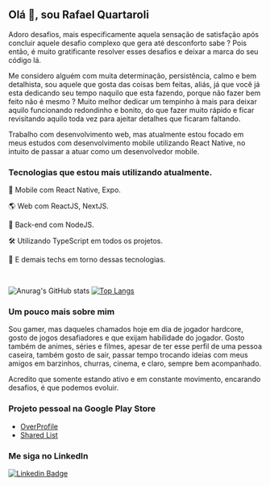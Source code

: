 ## Olá 👋, sou Rafael Quartaroli

Adoro desafios, mais especificamente aquela sensação de satisfação após concluir aquele desafio complexo que gera até desconforto sabe ? Pois então, é muito gratificante resolver esses desafios e deixar a marca do seu código lá.

Me considero alguém com muita determinação, persistência, calmo e bem detalhista, sou aquele que gosta das coisas bem feitas, aliás, já que você já esta dedicando seu tempo naquilo que esta fazendo, porque não fazer bem feito não é mesmo ? Muito melhor dedicar um tempinho à mais para deixar aquilo funcionando redondinho e bonito, do que fazer muito rápido e ficar revisitando aquilo toda vez para ajeitar detalhes que ficaram faltando.

Trabalho com desenvolvimento web, mas atualmente estou focado em meus estudos com desenvolvimento mobile utilizando React Native, no intuito de passar a atuar como um desenvolvedor mobile.

### Tecnologias que estou mais utilizando atualmente.
<p>
📲 Mobile com React Native, Expo.
</p>
<p>
🌎 Web com ReactJS, NextJS.
</p>
<p>
📡 Back-end com NodeJS.
</p>
<p>
🛠️ Utilizando TypeScript em todos os projetos.
</p>
<p>
🧰 E demais techs em torno dessas tecnologias.
</p> 

<br />

![Anurag's GitHub stats](https://github-readme-stats.vercel.app/api?username=rquartaroli&show_icons=true&theme=dracula)
[![Top Langs](https://github-readme-stats.vercel.app/api/top-langs/?username=rquartaroli&layout=compact&langs_count=8&theme=dracula)](https://github.com/rquartaroli/github-readme-stats)

### Um pouco mais sobre mim
Sou gamer, mas daqueles chamados hoje em dia de jogador hardcore, gosto de jogos desafiadores e que exijam habilidade do jogador. Gosto também de animes, séries e filmes, apesar de ter esse perfil de uma pessoa caseira, também gosto de sair, passar tempo trocando ideias com meus amigos em barzinhos, churras, cinema, e claro, sempre bem acompanhado.

Acredito que somente estando ativo e em constante movimento, encarando desafios, é que podemos evoluir.

### Projeto pessoal na Google Play Store
- [OverProfile](https://play.google.com/store/apps/details?id=com.overwatchproject)
- [Shared List](https://play.google.com/store/apps/details?id=com.sharedlist&pli=1)

### Me siga no LinkedIn
[![Linkedin Badge](https://img.shields.io/badge/-Linkedin-%230077B5?style=flat-square&logo=Linkedin&logoColor=white&link=https://www.linkedin.com/in/rafael-quartaroli-684439103/)](https://www.linkedin.com/in/rafael-quartaroli-684439103/)

<!--
**rquartaroli/rquartaroli** is a ✨ _special_ ✨ repository because its `README.md` (this file) appears on your GitHub profile.

Here are some ideas to get you started:

- 🔭 I’m currently working on ...
- 🌱 I’m currently learning ...
- 👯 I’m looking to collaborate on ...
- 🤔 I’m looking for help with ...
- 💬 Ask me about ...
- 📫 How to reach me: ...
- 😄 Pronouns: ...
- ⚡ Fun fact: ...
-->
